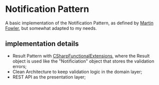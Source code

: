 # Notification Pattern

A basic implementation of the Notification Pattern, as defined by [Martin Fowler](https://www.martinfowler.com/eaaDev/Notification.html), but somewhat adapted to my needs.

## implementation details

- Result Pattern with [CSharpFunctionalExtensions](https://github.com/vkhorikov/CSharpFunctionalExtensions), where the Result object is used like the "Notificiation" object that stores the validation errors;
- Clean Architecture to keep validation logic in the domain layer;
- REST API as the presentation layer;


